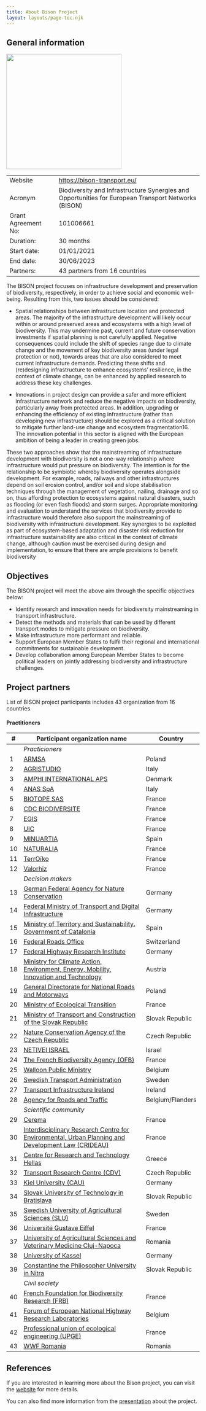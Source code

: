 ```yaml
---
title: About Bison Project
layout: layouts/page-toc.njk
---
```


<h2 id="general-information">General information</h2>

<img src="/img-original/bison-projects_logo.svg" width="300px">

|  |  |
|--|--|
| Website | <https://bison-transport.eu/> |
| Acronym | Biodiversity and Infrastructure Synergies and Opportunities for European Transport Networks (BISON) |
| Grant Agreement No: | 101006661 |
| Duration: | 30 months |
| Start date: | 01/01/2021 |
| End date: | 30/06/2023 |
| Partners: | 43 partners from 16 countries |

The BISON project focuses on infrastructure development and preservation of biodiversity, respectively, in order to achieve social and economic well-being. Resulting from this, two issues should be considered:

- Spatial relationships between infrastructure location and protected areas. The majority of the infrastructure development will likely occur within or around preserved areas and ecosystems with a high level of biodiversity. This may undermine past, current and future conservation investments if spatial planning is not carefully applied. Negative consequences could include the shift of species range due to climate change and the movement of key biodiversity areas (under legal protection or not), towards areas that are also considered to meet current infrastructure demands. Predicting these shifts and (re)designing infrastructure to enhance ecosystems’ resilience, in the context of climate change, can be enhanced by applied research to address these key challenges.

- Innovations in project design can provide a safer and more efficient infrastructure network and reduce the negative impacts on biodiversity, particularly away from protected areas. In addition, upgrading or enhancing the efficiency of existing infrastructure (rather than developing new infrastructure) should be explored as a critical solution to mitigate further land-use change and ecosystem fragmentation16. The innovation potential in this sector is aligned with the European ambition of being a leader in creating green jobs.

These two approaches show that the mainstreaming of infrastructure development with biodiversity is not a one-way relationship where infrastructure would put pressure on biodiversity. The intention is for the relationship to be symbiotic whereby biodiversity operates alongside development. For example, roads, railways and other infrastructures depend on soil erosion control, and/or soil and slope stabilisation techniques through the management of vegetation, nailing, drainage and so on, thus affording protection to ecosystems against natural disasters, such as flooding (or even flash floods) and storm surges. Appropriate monitoring and evaluation to understand the services that biodiversity provide to infrastructure would therefore also support the mainstreaming of biodiversity with infrastructure development. Key synergies to be exploited as part of ecosystem-based adaptation and disaster risk reduction for infrastructure sustainability are also critical in the context of climate change, although caution must be exercised during design and implementation, to ensure that there are ample provisions to benefit biodiversity

<h2 id="objectives">Objectives</h2>

The BISON project will meet the above aim through the specific objectives below:

- Identify research and innovation needs for biodiversity mainstreaming in transport infrastructure.
- Detect the methods and materials that can be used by different transport modes to mitigate pressure on biodiversity.
- Make infrastructure more performant and reliable.
- Support European Member States to fulfil their regional and international commitments for sustainable development.
- Develop collaboration among European Member States to become political leaders on jointly addressing biodiversity and infrastructure challenges.

<h2 id="project-partners">Project partners</h2>

List of BISON project participants includes 43 organization from 16 countries

#### Practitioners

| # | Participant organization name | Country |
|--|--|--|
|  | *Practicioners* | |
| 1 | [ARMSA](http://www.armsa.pl/) | Poland |
| 2 | [AGRISTUDIO](http://www.agristudiosrl.it/) | Italy |
| 3 | [AMPHI INTERNATIONAL APS](http://www.amphi.dk/) | Denmark |
| 4 | [ANAS SpA](http://www.stradeanas.it/) | Italy |
| 5 | [BIOTOPE SAS](https://www.biotope.fr/) | France |
| 6 | [CDC BIODIVERSITE](https://www.cdc-biodiversite.fr/) | France |
| 7 | [EGIS](http://www.egis-group.com/) | France |
| 8 | [UIC](https://uic.org/) | France |
| 9 | [MINUARTIA](https://minuartia.com/en/) | Spain |
| 10 | [NATURALIA](https://www.naturalia-environnement.fr/fr-en/) | France |
| 11 | [TerrOïko](https://www.terroiko.fr/) | France |
| 12 | [Valorhiz](http://valorhiz.com/) | France |
|  | *Decision makers* | |
| 13 | [German Federal Agency for Nature Conservation](https://www.bfn.de/) | Germany |
| 14 | [Federal Ministry of Transport and Digital Infrastructure](https://www.bmvi.de/EN) | Germany |
| 15 | [Ministry of Territory and Sustainability. Government of Catalonia](http://territori.gencat.cat/ca/inici/) | Spain |
| 16 | [Federal Roads Office](http://www.astra.admin.ch/) | Switzerland |
| 17 | [Federal Highway Research Institute](http://www.bast.de/) | Germany |
| 18 | [Ministry for Climate Action, Environment, Energy, Mobility, Innovation and Technology](http://www.bmk.gv.at/) | Austria |
| 19 | [General Directorate for National Roads and Motorways](http://www.gddkia.gov.pl/) | Poland |
| 20 | [Ministry of Ecological Transition](https://www.ecologique-solidaire.gouv.fr/) | France |
| 21 | [Ministry of Transport and Construction of the Slovak Republic](https://www.mindop.sk/en) | Slovak Republic |
| 22 | [Nature Conservation Agency of the Czech Republic](http://www.ochranaprirody.cz/en/) | Czech Republic |
| 23 | [NETIVEI ISRAEL](http://www.iroads.co.il/) | Israel |
| 24 | [The French Biodiversity Agency (OFB)](https://ofb.gouv.fr/) | France |
| 25 | [Walloon Public Ministry](https://spw.wallonie.be/) | Belgium |
| 26 | [Swedish Transport Administration](http://www.trafikverket.se/) | Sweden |
| 27 | [Transport Infrastructure Ireland](http://www.tii.ie/) | Ireland |
| 28 | [Agency for Roads and Traffic](https://wegenenverkeer.be/) | Belgium/Flanders |
|   | *Scientific community* | |
| 29 | [Cerema](https://www.cerema.fr/fr) | France |
| 30 | [Interdisciplinary Research Centre for Environmental, Urban Planning and Development Law (CRIDEAU)](https://www.unilim.fr/omij/) | France |
| 31 | [Centre for Research and Technology Hellas](http://www.hit.certh.gr/) | Greece |
| 32 | [Transport Research Centre (CDV)](https://www.cdv.cz/en/) | Czech Republic |
| 33 | [Kiel University (CAU)](https://www.uni-kiel.de/) | Germany |
| 34 | [Slovak University of Technology in Bratislava](http://www.spectra-perseus.org/) | Slovak Republic |
| 35 | [Swedish University of Agricultural Sciences (SLU)](https://www.slu.se/en/) | Sweden |
| 36 | [Université Gustave Eiffel](https://www.univ-gustave-eiffel.fr/en/) | France |
| 37 | [University of Agricultural Sciences and Veterinary Medicine Cluj-Napoca](https://www.usamvcluj.ro/en/) | Romania |
| 38 | [University of Kassel](https://www.uni-kassel.de/uni/) | Germany |
| 39 | [Constantine the Philosopher University in Nitra](https://www.ukf.sk/en/) | Slovak Republic |
|   | *Civil society* | |
| 40 | [French Foundation for Biodiversity Research (FRB)](https://www.fondationbiodiversite.fr/en/) | France |
| 41 | [Forum of European National Highway Research Laboratories](https://www.fehrl.org/) | Belgium |
| 42 | [Professional union of ecological engineering (UPGE)](http://www.genie-ecologique.fr/) | France |
| 43 | [WWF Romania](https://www.wwf.ro/) | Romania |

<h2 id="presentation">References</h2>

If you are interested in learning more about the Bison project, you can visit the <a href="https://bison-transport.eu/" target="_blank">website</a> for more details.

You can also find more information from the <a href="https://bison-transport.eu/wp-content/uploads/2022/04/bison-presentation.pdf" target="_blank">presentation</a> about the project.
